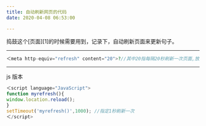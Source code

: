 ```yaml
---
title: 自动刷新网页的代码
date: 2020-04-08 06:53:00

---
```

<!--markdown-->捣鼓这个[页面][1]的时候需要用到，记录下，自动刷新页面来更新句子。


----------
```php
＜meta http-equiv="refresh" content="20">?//其中20指每隔20秒刷新一次页面,放到页面的<head>下就好
```


----------
js 版本
```javascript
＜script language="JavaScript">
function myrefresh(){
window.location.reload();
}
setTimeout('myrefresh()',1000); //指定1秒刷新一次
＜/script>
```


[1]: https://zhiluo.top/eight